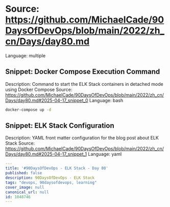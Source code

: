 # Source: https://github.com/MichaelCade/90DaysOfDevOps/blob/main/2022/zh_cn/Days/day80.md
Language: multiple

## Snippet: Docker Compose Execution Command
Description: Command to start the ELK Stack containers in detached mode using Docker Compose
Source: https://github.com/MichaelCade/90DaysOfDevOps/blob/main/2022/zh_cn/Days/day80.md#2025-04-17_snippet_0
Language: bash

```bash
docker-compose up -d
```

## Snippet: ELK Stack Configuration
Description: YAML front matter configuration for the blog post about ELK Stack
Source: https://github.com/MichaelCade/90DaysOfDevOps/blob/main/2022/zh_cn/Days/day80.md#2025-04-17_snippet_1
Language: yaml

```yaml
---
title: '#90DaysOfDevOps - ELK Stack - Day 80'
published: false
description: 90DaysOfDevOps - ELK Stack
tags: "devops, 90daysofdevops, learning"
cover_image: null
canonical_url: null
id: 1048746
---
```